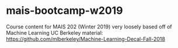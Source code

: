 # mais-bootcamp-w2019
Course content for MAIS 202 (Winter 2019) very loosely based off of Machine Learning UC Berkeley material: https://github.com/mlberkeley/Machine-Learning-Decal-Fall-2018
